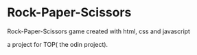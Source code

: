 # Rock-Paper-Scissors
 Rock-Paper-Scissors game created with html, css and javascript

a project for TOP( the odin project).